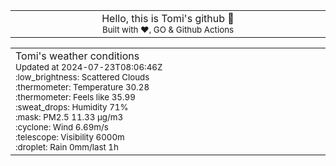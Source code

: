 
<div align="center">
<table>
<tbody>
<td align="center">
<img width="2000" height="0"><br>
Hello, this is Tomi's github 👋<br>
<sup>Built with ❤️, GO & Github Actions</sup><br>
<img width="2000" height="0">
</td>
</tbody>
</table>
</div>
<table>
<tbody>
<td align="left">
<img width="2000" height="0"><br>
Tomi's weather conditions<br>
<sup>Updated at 2024-07-23T08:06:46Z</sup><br>
<sup>:low_brightness: Scattered Clouds</sup><br>
<sup>:thermometer: Temperature 30.28 </sup><br>
<sup>:thermometer: Feels like 35.99</sup><br>
<sup>:sweat_drops: Humidity 71%</sup><br>
<sup>:mask: PM2.5 11.33 μg/m3</sup><br>
<sup>:cyclone: Wind 6.69m/s </sup><br>
<sup>:telescope: Visibility 6000m </sup><br>
<sup>:droplet: Rain 0mm/last 1h </sup><br>
<img width="2000" height="0">
</td>
<td align="left">
<img width="2000" height="0"><br>
<br>
<img width="2000" height="0">
</td>
</tbody>
</table>
</div>
    